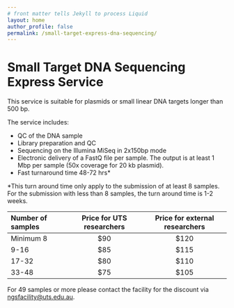 ```yaml
---
# front matter tells Jekyll to process Liquid
layout: home
author_profile: false
permalink: /small-target-express-dna-sequencing/
---
```

<h1> Small Target DNA Sequencing Express Service </h1>

This service is suitable for plasmids or small linear DNA targets longer than 500 bp.

The service includes:
- QC of the DNA sample
- Library preparation and QC
- Sequencing on the Illumina MiSeq in 2x150bp mode
- Electronic delivery of a FastQ file per sample. The output is at least 1 Mbp per sample (50x coverage for 20 kb plasmid).
- Fast turnaround time 48-72 hrs*

*This turn around time only apply to the submission of at least 8 samples. For the submission with less than 8 samples, the turn around time is 1-2 weeks.


|Number of samples | Price for UTS researchers |	Price for external researchers |
|:-----------------|:-------------------------:|:-----------------------------------:|
|Minimum 8         |	$90	                     |$120                                 |
| 9-16 	           |  $85 	                   |$115                                 |
|17-32             |  $80                      |$110                                 |
|33-48             |  $75                      | $105                                 |

For 49 samples or more please contact the facility for the discount via ngsfacility@uts.edu.au.
